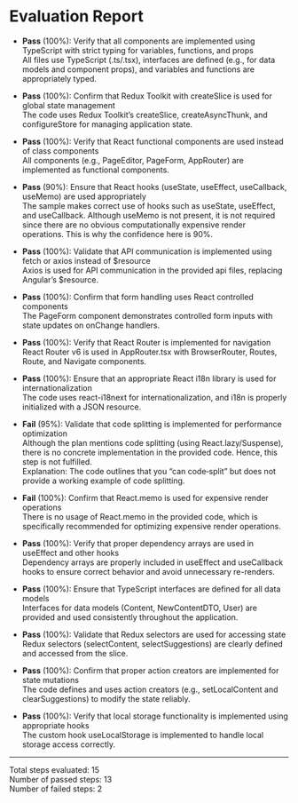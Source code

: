 # Evaluation Report

- **Pass** (100%): Verify that all components are implemented using TypeScript with strict typing for variables, functions, and props  
  All files use TypeScript (.ts/.tsx), interfaces are defined (e.g., for data models and component props), and variables and functions are appropriately typed.

- **Pass** (100%): Confirm that Redux Toolkit with createSlice is used for global state management  
  The code uses Redux Toolkit’s createSlice, createAsyncThunk, and configureStore for managing application state.

- **Pass** (100%): Verify that React functional components are used instead of class components  
  All components (e.g., PageEditor, PageForm, AppRouter) are implemented as functional components.

- **Pass** (90%): Ensure that React hooks (useState, useEffect, useCallback, useMemo) are used appropriately  
  The sample makes correct use of hooks such as useState, useEffect, and useCallback. Although useMemo is not present, it is not required since there are no obvious computationally expensive render operations. This is why the confidence here is 90%.

- **Pass** (100%): Validate that API communication is implemented using fetch or axios instead of $resource  
  Axios is used for API communication in the provided api files, replacing Angular’s $resource.

- **Pass** (100%): Confirm that form handling uses React controlled components  
  The PageForm component demonstrates controlled form inputs with state updates on onChange handlers.

- **Pass** (100%): Verify that React Router is implemented for navigation  
  React Router v6 is used in AppRouter.tsx with BrowserRouter, Routes, Route, and Navigate components.

- **Pass** (100%): Ensure that an appropriate React i18n library is used for internationalization  
  The code uses react-i18next for internationalization, and i18n is properly initialized with a JSON resource.

- **Fail** (95%): Validate that code splitting is implemented for performance optimization  
  Although the plan mentions code splitting (using React.lazy/Suspense), there is no concrete implementation in the provided code. Hence, this step is not fulfilled.  
  Explanation: The code outlines that you “can code‐split” but does not provide a working example of code splitting.

- **Fail** (100%): Confirm that React.memo is used for expensive render operations  
  There is no usage of React.memo in the provided code, which is specifically recommended for optimizing expensive render operations.

- **Pass** (100%): Verify that proper dependency arrays are used in useEffect and other hooks  
  Dependency arrays are properly included in useEffect and useCallback hooks to ensure correct behavior and avoid unnecessary re-renders.

- **Pass** (100%): Ensure that TypeScript interfaces are defined for all data models  
  Interfaces for data models (Content, NewContentDTO, User) are provided and used consistently throughout the application.

- **Pass** (100%): Validate that Redux selectors are used for accessing state  
  Redux selectors (selectContent, selectSuggestions) are clearly defined and accessed from the slice.

- **Pass** (100%): Confirm that proper action creators are implemented for state mutations  
  The code defines and uses action creators (e.g., setLocalContent and clearSuggestions) to modify the state reliably.

- **Pass** (100%): Verify that local storage functionality is implemented using appropriate hooks  
  The custom hook useLocalStorage is implemented to handle local storage access correctly.

---

Total steps evaluated: 15  
Number of passed steps: 13  
Number of failed steps: 2